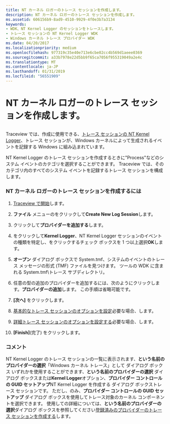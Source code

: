 ```yaml
---
title: NT カーネル ロガーのトレース セッションを作成します。
description: NT カーネル ロガーのトレース セッションを作成します。
ms.assetid: 606156b9-8ad9-4510-9929-4f0e3b7a3134
keywords:
- WDK、NT Kernel Logger のセッションをトレースします。
- トレース セッションの NT Kernel Logger WDK
- Windows カーネル トレース プロバイダー WDK
ms.date: 04/20/2017
ms.localizationpriority: medium
ms.openlocfilehash: 977319c35e40e713e6cbe02cc4b569d1aeee0369
ms.sourcegitcommit: a33b7978e22d5bb9f65ca7056f955319049a2e4c
ms.translationtype: MT
ms.contentlocale: ja-JP
ms.lasthandoff: 01/31/2019
ms.locfileid: "56551909"
---
```

# <a name="creating-an-nt-kernel-logger-trace-session"></a>NT カーネル ロガーのトレース セッションを作成します。

## <span id="ddk_create_a_real_time_nt_kernel_logger_trace_session_tools"></span><span id="DDK_CREATE_A_REAL_TIME_NT_KERNEL_LOGGER_TRACE_SESSION_TOOLS"></span>

Traceview では、作成に使用できる、[トレース セッションの NT Kernel Logger](nt-kernel-logger-trace-session.md)、トレース セッションが、Windows カーネルによって生成されるイベントを記録する Windows に組み込まれています。

NT Kernel Logger のトレース セッションを作成するときに"Process"などのシステム イベントのカテゴリを選択することができます。 Traceview では、そのカテゴリ内のすべてのシステム イベントを記録するトレース セッションを構成します。

### <a name="span-idtocreateanntkernelloggertracesessionspanspan-idtocreateanntkernelloggertracesessionspanto-create-an-nt-kernel-logger-trace-session"></a><span id="to_create_an_nt_kernel_logger_trace_session"></span><span id="TO_CREATE_AN_NT_KERNEL_LOGGER_TRACE_SESSION"></span>NT カーネル ロガーのトレース セッションを作成するには

1.  [Traceview で開始](starting-and-exiting-traceview.md)します。

2.  **ファイル** メニューのをクリックして**Create New Log Session**します。

3.  クリックして**プロバイダーを追加する**します。

4.  をクリックして**Kernel Logger**、NT Kernel Logger セッションのイベントの種類を特定し、をクリックするチェック ボックスを 1 つ以上選択**OK**します。

5.  **オープン** ダイアログ ボックスで System.tmf、システムのイベントのトレース メッセージの形式 (TMF) ファイルを見つけます。 ツールの WDK に含まれる System.tmf\\トレース サブディレクトリ。

6.  任意の型の追加のプロバイダーを追加するには、次のようにクリックします。**プロバイダーの追加**します。 この手順は省略可能です。

7.  **[次へ]** をクリックします。

8.  [基本的なトレース セッションのオプションを設定](setting-basic-trace-session-options.md)必要な場合、します。

9.  [詳細トレース セッションのオプションを設定する](setting-advanced-trace-session-options.md)必要な場合、します。

10. **[Finish]**(完了) をクリックします。

### <a name="span-idcommentsspanspan-idcommentsspancomments"></a><span id="comments"></span><span id="COMMENTS"></span>コメント

NT Kernel Logger のトレース セッションの一覧に表示されます、**という名前のプロバイダーの選択**「Windows カーネル トレース」として ダイアログ ボックス いずれかを使用することができます、**という名前のプロバイダーの選択** ダイアログ ボックスまたは**Kernel Logger**オプション、**プロバイダー コントロールの GUID セットアップ**NT Kernel Logger を作成する ダイアログ ボックストレース セッションです。 ただし、のみ、**プロバイダー コントロールの GUID セットアップ** ダイアログ ボックスを使用してトレース対象のカーネル コンポーネントを選択できます。 使用しての詳細については、**という名前のプロバイダーの選択**ダイアログ ボックスを参照してください[登録済みのプロバイダーのトレース セッションを作成する](creating-a-trace-session-for-a-registered-provider.md)します。
